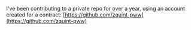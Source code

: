 I've been contributing to a private repo for over a year, using an account created for a contract: [https://github.com/zquint-pww](https://github.com/zquint-pww)
